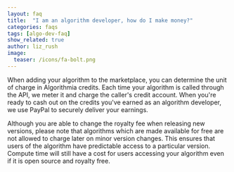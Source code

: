 ```yaml
---
layout: faq
title:  "I am an algorithm developer, how do I make money?"
categories: faqs
tags: [algo-dev-faq]
show_related: true
author: liz_rush
image:
  teaser: /icons/fa-bolt.png
---
```


When adding your algorithm to the marketplace, you can determine the unit of charge in Algorithmia credits. Each time your algorithm is called through the API, we meter it and charge the caller's credit account. When you're ready to cash out on the credits you've earned as an algorithm developer, we use PayPal to securely deliver your earnings.

Although you are able to change the royalty fee when releasing new versions, please note that algorithms which are made available for free are not allowed to charge later on minor version changes. This ensures that users of the algorithm have predictable access to a particular version. Compute time will still have a cost for users accessing your algorithm even if it is open source and royalty free.